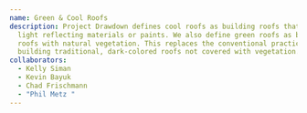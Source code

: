 ```yaml
---
name: Green & Cool Roofs
description: Project Drawdown defines cool roofs as building roofs that use
  light reflecting materials or paints. We also define green roofs as building
  roofs with natural vegetation. This replaces the conventional practice of
  building traditional, dark-colored roofs not covered with vegetation.
collaborators:
  - Kelly Siman
  - Kevin Bayuk
  - Chad Frischmann
  - "Phil Metz "
---
```

